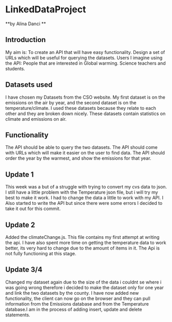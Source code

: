# LinkedDataProject
**by Alina Danci **

## Introduction
My aim is:
To create an API that will have easy functionality. Design a set of URLs which will be useful for querying the datasets.
Users I imagine using the API: 
People that are interested in Global warming.
Science teachers and students.

##  Datasets used
I have chosen my Datasets from the CSO website.
My first dataset is on the emissions on the air by year, and the second dataset is on the temperature/climate.
I used these datasets because they relate to each other and they are broken down nicely.
These datasets contain statistics on climate and emissions on air.


## Functionality 
The API should be able to query the two datasets.
The API should come with URLs which will make it easier on the user to find data.
The API should order the year by the warmest, and show the emissions for that year.

## Update 1
This week was a but of a struggle with trying to convert my cvs data to json.
I still have a little problem with the Temperature json file, but i will try my best to make it work.
I had to change the data a little to work with my API. 
I Also started to write the API but since there were some errors I decided to take it out for this commit.

## Update 2
Added the climateChange.js.
This file contains my first attempt at writing the api.
I have also spent more time on getting the temperature data to work better, its very hard to change due to the amount of items in it. The Api is not fully functioning at this stage.

## Update 3/4
Changed my dataset again due to the size of the data i couldnt se where i was going wrong therefore i decided to make the dataset only for one year and link the two datasets by the county.
I have now added new functionality, the client  can now go on the browser and they can pull information from the Emissions database and from the Temperature database.I am in the process of adding insert, update and delete statements.


